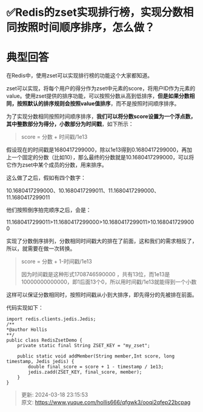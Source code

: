 # ✅Redis的zset实现排行榜，实现分数相同按照时间顺序排序，怎么做？

# 典型回答


在Redis中，使用zset可以实现排行榜的功能这个大家都知道。



zset可以实现，将每个用户的得分作为zset中元素的score，将用户ID作为元素的value。使用zset提供的排序功能，可以按照分数从高到低排序，**但是如果分数相同，按照默认的排序规则会按照value值排序**，而不是按照时间顺序排序。



为了实现分数相同按照时间顺序排序，**我们可以将分数score设置为一个浮点数，其中整数部分为得分，小数部分为时间戳**，如下所示：



> score = 分数 + 时间戳/1e13
>



假设现在的时间戳是1680417299000，除以1e13得到0.1680417299000，再加上一个固定的分数（比如10），那么最终的分数就是10.1680417299000，可以将它作为zset中某个成员的分数，用来排序。



这么做了之后，假如有四个数字：



10.1680417299000、10.1680417299011、11.1680417299000、11.1680417299011



他们按照倒序拍完顺序之后，会是：



11.1680417299011>11.1680417299000>10.1680417299011>10.1680417299000



实现了分数倒序排列，分数相同时间戳大的排在了前面，这和我们的需求相反了，所以，就需要在做一次转换。



> score = 分数 + 1-时间戳/1e13
>
> 因为时间戳是这种形式1708746590000 ，共有13位，而1e13是10000000000000，即1后面13个0，所以用时间戳/1e13就能得到一个小数
>





这样可以保证分数相同时，按照时间戳从小到大排序，即先得分的先被排在前面。



代码实现如下：



```plain
import redis.clients.jedis.Jedis;
/**
*@author Hollis
**/
public class RedisZsetDemo {
    private static final String ZSET_KEY = "my_zset";

    public static void addMember(String member,Int score, long timestamp, Jedis jedis) {
        double final_score = score + 1 - timestamp / 1e13;
        jedis.zadd(ZSET_KEY, final_score, member);
    }
}

```



> 更新: 2024-03-18 23:15:53  
> 原文: <https://www.yuque.com/hollis666/qfgwk3/ooqi2qfep22bcpag>